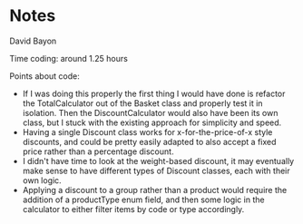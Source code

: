 # Notes
David Bayon

Time coding: around 1.25 hours

Points about code:

- If I was doing this properly the first thing I would have done is refactor the TotalCalculator out of the Basket class and properly test it in isolation. Then the DiscountCalculator would also have been its own class, but I stuck with the existing approach for simplicity and speed.
- Having a single Discount class works for x-for-the-price-of-x style discounts, and could be pretty easily adapted to also accept a fixed price rather than a percentage discount.
- I didn't have time to look at the weight-based discount, it may eventually make sense to have different types of Discount classes, each with their own logic.
- Applying a discount to a group rather than a product would require the addition of a productType enum field, and then some logic in the calculator to either filter items by code or type accordingly.